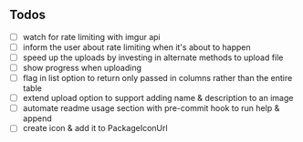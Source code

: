 ## Todos

- [ ] watch for rate limiting with imgur api
- [ ] inform the user about rate limiting when it's about to happen
- [ ] speed up the uploads by investing in alternate methods to upload file
- [ ] show progress when uploading
- [ ] flag in list option to return only passed in columns rather than the entire table
- [ ] extend upload option to support adding name & description to an image
- [ ] automate readme usage section with pre-commit hook to run help & append
- [ ] create icon & add it to PackageIconUrl

